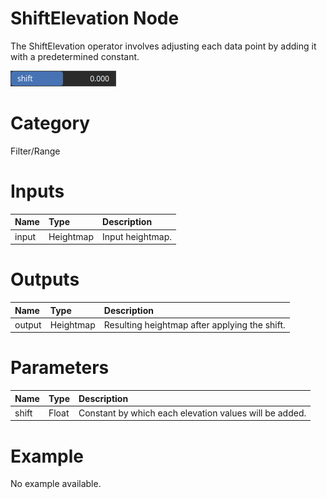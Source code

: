 
ShiftElevation Node
===================


The ShiftElevation operator involves adjusting each data point by adding it with a predetermined constant.



![img](../../images/nodes/ShiftElevation_settings.png)


# Category


Filter/Range
# Inputs

|Name|Type|Description|
| :--- | :--- | :--- |
|input|Heightmap|Input heightmap.|

# Outputs

|Name|Type|Description|
| :--- | :--- | :--- |
|output|Heightmap|Resulting heightmap after applying the shift.|

# Parameters

|Name|Type|Description|
| :--- | :--- | :--- |
|shift|Float|Constant by which each elevation values will be added.|

# Example


No example available.